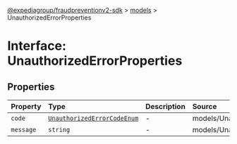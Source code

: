 [@expediagroup/fraudpreventionv2-sdk](../../index.md) > [models](../index.md) > UnauthorizedErrorProperties

# Interface: UnauthorizedErrorProperties

## Properties

| Property | Type | Description | Source |
| :------ | :------ | :------ | :------ |
| `code` | [`UnauthorizedErrorCodeEnum`](../type-aliases/UnauthorizedErrorCodeEnum.md) | - | models/UnauthorizedError.ts:59 |
| `message` | `string` | - | models/UnauthorizedError.ts:60 |
